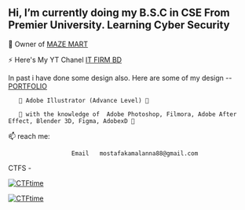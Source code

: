 <h2>Hi, I’m currently doing my B.S.C in CSE From Premier University. Learning Cyber Security </h2>

👕 Owner of [MAZE MART](https://www.facebook.com/mazemart360)

⚡ Here's My YT Chanel [IT FIRM BD](https://www.youtube.com/c/ITFirmBD1971)

In past i have done some design also. Here are some of my design -- [PORTFOLIO](https://dribbble.com/Assadkamal007)
       
       🍔 Adobe Illustrator (Advance Level) 🍔
       
       🍔 with the knowledge of  Adobe Photoshop, Filmora, Adobe After Effect, Blender 3D, Figma, AdobexD 🍔

 📫 reach me:  
                     
                      Email   mostafakamalanna88@gmail.com
CTFS - 

[![CTFtime](https://img.shields.io/badge/BDSEC%20CTF%202025-Position%20165-blue)]()

[![CTFtime](https://img.shields.io/badge/HACKINFINITYBATTLE_-_TRY_HACK_ME-Position%20365-blue)]()

